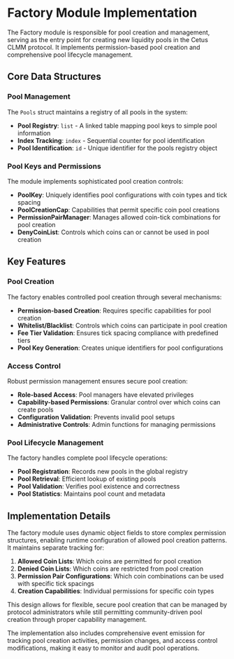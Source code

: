 # Factory Module Implementation

The Factory module is responsible for pool creation and management, serving as the entry point for creating new liquidity pools in the Cetus CLMM protocol. It implements permission-based pool creation and comprehensive pool lifecycle management.

## Core Data Structures

### Pool Management

The `Pools` struct maintains a registry of all pools in the system:

- **Pool Registry**: `list` - A linked table mapping pool keys to simple pool information
- **Index Tracking**: `index` - Sequential counter for pool identification
- **Pool Identification**: `id` - Unique identifier for the pools registry object

### Pool Keys and Permissions

The module implements sophisticated pool creation controls:

- **PoolKey**: Uniquely identifies pool configurations with coin types and tick spacing
- **PoolCreationCap**: Capabilities that permit specific coin pool creations
- **PermissionPairManager**: Manages allowed coin-tick combinations for pool creation
- **DenyCoinList**: Controls which coins can or cannot be used in pool creation

## Key Features

### Pool Creation

The factory enables controlled pool creation through several mechanisms:
- **Permission-based Creation**: Requires specific capabilities for pool creation
- **Whitelist/Blacklist**: Controls which coins can participate in pool creation
- **Fee Tier Validation**: Ensures tick spacing compliance with predefined tiers
- **Pool Key Generation**: Creates unique identifiers for pool configurations

### Access Control

Robust permission management ensures secure pool creation:
- **Role-based Access**: Pool managers have elevated privileges
- **Capability-based Permissions**: Granular control over which coins can create pools
- **Configuration Validation**: Prevents invalid pool setups
- **Administrative Controls**: Admin functions for managing permissions

### Pool Lifecycle Management

The factory handles complete pool lifecycle operations:
- **Pool Registration**: Records new pools in the global registry
- **Pool Retrieval**: Efficient lookup of existing pools
- **Pool Validation**: Verifies pool existence and correctness
- **Pool Statistics**: Maintains pool count and metadata

## Implementation Details

The factory module uses dynamic object fields to store complex permission structures, enabling runtime configuration of allowed pool creation patterns. It maintains separate tracking for:

1. **Allowed Coin Lists**: Which coins are permitted for pool creation
2. **Denied Coin Lists**: Which coins are restricted from pool creation
3. **Permission Pair Configurations**: Which coin combinations can be used with specific tick spacings
4. **Creation Capabilities**: Individual permissions for specific coin types

This design allows for flexible, secure pool creation that can be managed by protocol administrators while still permitting community-driven pool creation through proper capability management.

The implementation also includes comprehensive event emission for tracking pool creation activities, permission changes, and access control modifications, making it easy to monitor and audit pool operations.